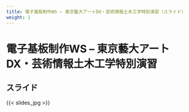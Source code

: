 ```yaml
---
title: 電子基板制作WS – 東京藝大アートDX・芸術情報土木工学特別演習（スライド）
weight: 1
---
```


# 電子基板制作WS – 東京藝大アートDX・芸術情報土木工学特別演習

## スライド

{{< slides_jpg >}}
